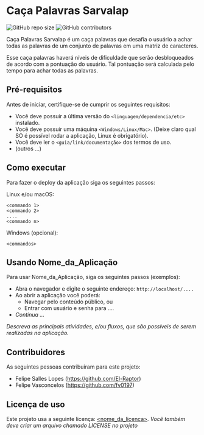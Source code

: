 # Caça Palavras Sarvalap

<!--- Exemplos de badges. Acesse https://shields.io para outras opções. Você pode querer incluir informações de dependencias, build, testes, licença, etc. --->
![GitHub repo size](https://img.shields.io/github/repo-size/hsborges/progweb-template)
![GitHub contributors](https://img.shields.io/github/contributors/hsborges/progweb-template)

Caça Palavras Sarvalap é um caça palavras que desafia o usuário a achar todas as palavras de um conjunto de palavras em uma matriz de caracteres. 

Esse caça palavras haverá níveis de dificuldade que serão desbloqueados de acordo com a pontuação do usuário. Tal pontuação será calculada pelo tempo para achar todas as palavras.

## Pré-requisitos

Antes de iniciar, certifique-se de cumprir os seguintes requisitos:
<!--- Estes são alguns exemplos de requisitos. Adicione, duplique e remove como necessário --->
* Você deve possuir a última versão do `<linguagem/dependencia/etc>` instalado.
* Você deve possuir uma máquina `<Windows/Linux/Mac>`. (Deixe claro qual SO é possível rodar a aplicação, Linux é obrigatório).
* Você deve ler o `<guia/link/documentação>` dos termos de uso.
* (outros ...)

## Como executar

Para fazer o deploy da aplicação siga os seguintes passos:

Linux e/ou macOS:
```
<commando 1>
<commando 2>
....
<commando n>
```

Windows (opcional):
```
<commandos>
```

## Usando Nome_da_Aplicação

Para usar Nome_da_Aplicação, siga os seguintes passos (exemplos):

* Abra o navegador e digite o seguinte endereço: `http://localhost/....`
* Ao abrir a aplicação você poderá:
  * Navegar pelo conteúdo público, ou
  * Entrar com usuário e senha para ....
* *Continua ...*  

*Descreva as principais atividades, e/ou fluxos, que são possíveis de serem realizadas na aplicação.*

## Contribuidores

As seguintes pessoas contribuiram para este projeto:

* Felipe Salles Lopes (https://github.com/El-Raptor)
* Felipe Vasconcelos (https://github.com/fv0197)

## Licença de uso

<!--- Se não tiver certeza de qual, verifique este site: https://choosealicense.com/--->
Este projeto usa a seguinte licença: [<nome_da_licenca>](<link>).
*Você também deve criar um arquivo chamado LICENSE no projeto*
